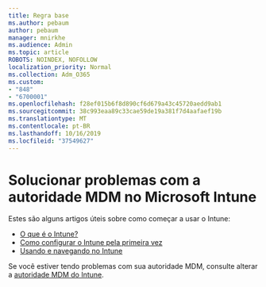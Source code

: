 ```yaml
---
title: Regra base
ms.author: pebaum
author: pebaum
manager: mnirkhe
ms.audience: Admin
ms.topic: article
ROBOTS: NOINDEX, NOFOLLOW
localization_priority: Normal
ms.collection: Adm_O365
ms.custom:
- "848"
- "6700001"
ms.openlocfilehash: f28ef015b6f8d890cf6d679a43c45720aedd9ab1
ms.sourcegitcommit: 38c993eaa89c33cae59de19a381f7d4aafaef19b
ms.translationtype: MT
ms.contentlocale: pt-BR
ms.lasthandoff: 10/16/2019
ms.locfileid: "37549627"
---
```

# <a name="troubleshoot-issues-with-mdm-authority-in-microsoft-intune"></a>Solucionar problemas com a autoridade MDM no Microsoft Intune

Estes são alguns artigos úteis sobre como começar a usar o Intune:

- [O que é o Intune?](https://docs.microsoft.com/intune/what-is-intune)
- [Como configurar o Intune pela primeira vez](https://docs.microsoft.com/intune/setup-steps)
- [Usando e navegando no Intune](https://docs.microsoft.com/intune/tutorial-walkthrough-intune-portal)

Se você estiver tendo problemas com sua autoridade MDM, consulte alterar a [autoridade MDM do Intune](https://docs.microsoft.com/alchemyinsights/change-mdm-authority).